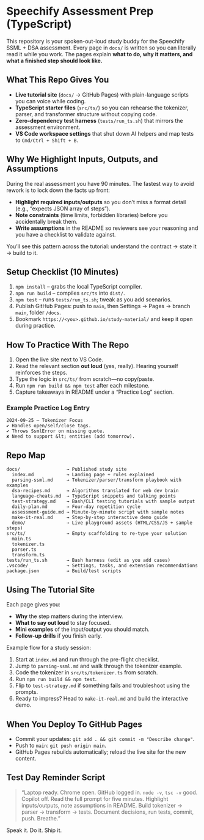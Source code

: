 # Speechify Assessment Prep (TypeScript)

This repository is your spoken-out-loud study buddy for the Speechify SSML + DSA assessment. Every page in `docs/` is written so you can literally read it while you work. The pages explain **what to do, why it matters, and what a finished step should look like.**

## What This Repo Gives You
- **Live tutorial site** (`docs/` → GitHub Pages) with plain-language scripts you can voice while coding.
- **TypeScript starter files** (`src/ts/`) so you can rehearse the tokenizer, parser, and transformer structure without copying code.
- **Zero-dependency test harness** (`tests/run_ts.sh`) that mirrors the assessment environment.
- **VS Code workspace settings** that shut down AI helpers and map tests to `Cmd/Ctrl + Shift + B`.

## Why We Highlight Inputs, Outputs, and Assumptions
During the real assessment you have 90 minutes. The fastest way to avoid rework is to lock down the facts up front:
- **Highlight required inputs/outputs** so you don’t miss a format detail (e.g., “expects JSON array of steps”).
- **Note constraints** (time limits, forbidden libraries) before you accidentally break them.
- **Write assumptions** in the README so reviewers see your reasoning and you have a checklist to validate against.

You’ll see this pattern across the tutorial: understand the contract → state it → build to it.

## Setup Checklist (10 Minutes)
1. `npm install` – grabs the local TypeScript compiler.
2. `npm run build` – compiles `src/ts` into `dist/`.
3. `npm test` – runs `tests/run_ts.sh`; tweak as you add scenarios.
4. Publish GitHub Pages: push to `main`, then Settings → Pages → branch `main`, folder `/docs`.
5. Bookmark `https://<you>.github.io/study-material/` and keep it open during practice.

## How To Practice With The Repo
1. Open the live site next to VS Code.
2. Read the relevant section **out loud** (yes, really). Hearing yourself reinforces the steps.
3. Type the logic in `src/ts/` from scratch—no copy/paste.
4. Run `npm run build && npm test` after each milestone.
5. Capture takeaways in README under a “Practice Log” section.

### Example Practice Log Entry
```
2024-09-25 — Tokenizer Focus
✔ Handles open/self/close tags.
✔ Throws SsmlError on missing quote.
✘ Need to support &lt; entities (add tomorrow).
```

## Repo Map
```
docs/                 → Published study site
  index.md            → Landing page + rules explained
  parsing-ssml.md     → Tokenizer/parser/transform playbook with examples
  dsa-recipes.md      → Algorithms translated for web dev brain
  language-cheats.md  → TypeScript snippets and talking points
  test-strategy.md    → Bash/CLI testing tutorials with sample output
  daily-plan.md       → Four-day repetition cycle
  assessment-guide.md → Minute-by-minute script with sample notes
  make-it-real.md     → Step-by-step interactive demo guide
  demo/               → Live playground assets (HTML/CSS/JS + sample steps)
src/ts/               → Empty scaffolding to re-type your solution
  main.ts
  tokenizer.ts
  parser.ts
  transform.ts
tests/run_ts.sh       → Bash harness (edit as you add cases)
.vscode/              → Settings, tasks, and extension recommendations
package.json          → Build/test scripts
```

## Using The Tutorial Site
Each page gives you:
- **Why** the step matters during the interview.
- **What to say out loud** to stay focused.
- **Mini examples** of the input/output you should match.
- **Follow-up drills** if you finish early.

Example flow for a study session:
1. Start at `index.md` and run through the pre-flight checklist.
2. Jump to `parsing-ssml.md` and walk through the tokenizer example.
3. Code the tokenizer in `src/ts/tokenizer.ts` from scratch.
4. Run `npm run build && npm test`.
5. Flip to `test-strategy.md` if something fails and troubleshoot using the prompts.
6. Ready to impress? Head to `make-it-real.md` and build the interactive demo.

## When You Deploy To GitHub Pages
- Commit your updates: `git add . && git commit -m "Describe change"`.
- Push to `main`: `git push origin main`.
- GitHub Pages rebuilds automatically; reload the live site for the new content.

## Test Day Reminder Script
> “Laptop ready. Chrome open. GitHub logged in. `node -v`, `tsc -v` good. Copilot off. Read the full prompt for five minutes. Highlight inputs/outputs, note assumptions in README. Build tokenizer → parser → transform → tests. Document decisions, run tests, commit, push. Breathe.”

Speak it. Do it. Ship it.
